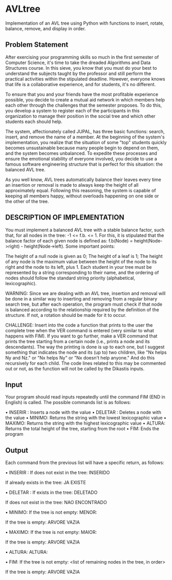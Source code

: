 # AVLtree

Implementation of an AVL tree using Python with functions to insert, rotate, balance, remove, and display in order.

## Problem Statement
After exercising your programming skills so much in the first semester of Computer Science, it's time to take the dreaded Algorithms and Data Structures course. In this sieve, you know that you must do your best to understand the subjects taught by the professor and still perform the practical activities within the stipulated deadline. However, everyone knows that life is a collaborative experience, and for students, it's no different.

To ensure that you and your friends have the most profitable experience possible, you decide to create a mutual aid network in which members help each other through the challenges that the semester proposes. To do this, you develop a system to register each of the participants in this organization to manage their position in the social tree and which other students each should help.

The system, affectionately called JUPAL, has three basic functions: search, insert, and remove the name of a member. At the beginning of the system's implementation, you realize that the situation of some "top" students quickly becomes unsustainable because many people begin to depend on them, and the system becomes unbalanced. To expedite these processes and ensure the emotional stability of everyone involved, you decide to use a famous software engineering structure that is perfect for this situation: the balanced AVL tree.

As you well know, AVL trees automatically balance their leaves every time an insertion or removal is made to always keep the height of all approximately equal. Following this reasoning, the system is capable of keeping all members happy, without overloads happening on one side or the other of the tree.

## DESCRIPTION OF IMPLEMENTATION
You must implement a balanced AVL tree with a stable balance factor, such that, for all nodes in the tree: -1 <= f.b. <= 1. For this, it is stipulated that the balance factor of each given node is defined as: f.b(Node) = height(Node->right) - height(Node->left). Some important points:

The height of a null node is given as 0;
The height of a leaf is 1;
The height of any node is the maximum value between the height of the node to its right and the node to its left, plus 1.
Each student in your tree must be represented by a string corresponding to their name, and the ordering of nodes should follow the standard string priority (alphabetical, lexicographic).

WARNING: Since we are dealing with an AVL tree, insertion and removal will be done in a similar way to inserting and removing from a regular binary search tree, but after each operation, the program must check if that node is balanced according to the relationship required by the definition of the structure. If not, a rotation should be made for it to occur.

CHALLENGE: Insert into the code a function that prints to the user the complete tree when the VER command is entered (very similar to what happens with FIM). If you want to go further, make a VER <name> command that prints the tree starting from a certain node (i.e., prints a node and its descendants). The way the printing is done is up to each one, but I suggest something that indicates the node and its (up to) two children, like "Nx helps Ny and Nz." or "Nx helps Ny" or "Nx doesn't help anyone." And do this recursively for each child. The code lines related to this may be commented out or not, as the function will not be called by the Dikastis inputs.
  
 ## Input
Your program should read inputs repeatedly until the command FIM (END in English) is called. The possible commands list is as follows:

• INSERIR <name>: Inserts a node with the value <name>
• DELETAR <name>: Deletes a node with the value <name>
• MINIMO: Returns the string with the lowest lexicographic value
• MAXIMO: Returns the string with the highest lexicographic value
• ALTURA: Returns the total height of the tree, starting from the root
• FIM: Ends the program
  
  
## Output
Each command from the previous list will have a specific return, as follows:

• INSERIR <name>:
If <name> does not exist in the tree: <name> INSERIDO

If <name> already exists in the tree: <name> JA EXISTE

• DELETAR <name>:
If <name> exists in the tree: <name> DELETADO

If <name> does not exist in the tree: <name> NAO ENCONTRADO

• MINIMO:
If the tree is not empty: MENOR: <name>

If the tree is empty: ARVORE VAZIA

• MAXIMO:
If the tree is not empty: MAIOR: <name>

If the tree is empty: ARVORE VAZIA

• ALTURA:
ALTURA: <treeheight>

• FIM:
If the tree is not empty: <list of remaining nodes in the tree, in order>

If the tree is empty: ARVORE VAZIA

